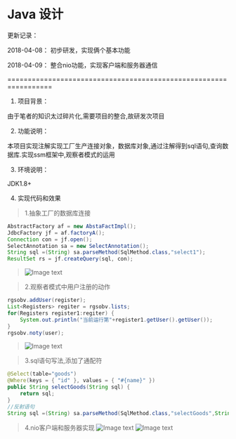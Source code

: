 # Java 设计

更新记录：

2018-04-08：
初步研发，实现俩个基本功能

2018-04-09：
整合nio功能，实现客户端和服务器通信

=================================================================

1. 项目背景：

由于笔者的知识太过碎片化,需要项目的整合,故研发次项目

2. 功能说明：

本项目实现注解实现工厂生产连接对象，数据库对象,通过注解得到sql语句,查询数据库.实现ssm框架中,观察者模式的运用


3. 环境说明：

JDK1.8+

4. 实现代码和效果

>1.抽象工厂的数据库连接
```java
AbstractFactory af = new AbstaFactImpl();
JdbcFactory jf = af.factoryA();
Connection con = jf.open();
SelectAnnotation sa = new SelectAnnotation();
String sql =(String) sa.parseMethod(SqlMethod.class,"select1");
ResultSet rs = jf.createQuery(sql, con);
```

>![Image text](http://www.dongyv.com/picture/2018.4.8/cs1.png)

>2.观察者模式中用户注册的动作
```java
rgsobv.addUser(register);
List<Registers> regiter = rgsobv.lists;
for(Registers register1:regiter) {
	System.out.println("当前运行第"+register1.getUser().getUser());
}
rgsobv.noty(user);
```

>![Image text](http://www.dongyv.com/picture/2018.4.8/cs2.png)

>3.sql语句写法,添加了通配符
```java
@Select(table="goods")
@Where(keys = { "id" }, values = { "#{name}" })
public String selectGoods(String sql) {
    return sql;
}
//反射语句
String sql =(String) sa.parseMethod(SqlMethod.class,"selectGoods",String.valueOf(id);//id做了随机数处理，0-4整数
```

>4.nio客户端和服务器实现
>![Image text](http://www.dongyv.com/picture/2018.4.9/cs1.png)
>![Image text](http://www.dongyv.com/picture/2018.4.9/cs2.png)